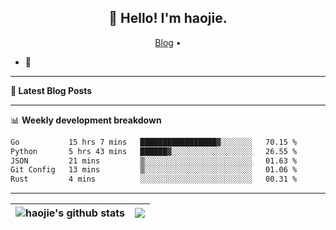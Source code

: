 <h2 align="center">👋 Hello! I'm haojie.</h2>
<p align="center">
  <a href="https://aoyouer.com">Blog</a> •
</p>


- 🔭 


-------

**📝 Latest Blog Posts**


-------

📊 **Weekly development breakdown**
<!--START_SECTION:waka-->

```txt
Go           15 hrs 7 mins   █████████████████▓░░░░░░░   70.15 %
Python       5 hrs 43 mins   ██████▓░░░░░░░░░░░░░░░░░░   26.55 %
JSON         21 mins         ▒░░░░░░░░░░░░░░░░░░░░░░░░   01.63 %
Git Config   13 mins         ▒░░░░░░░░░░░░░░░░░░░░░░░░   01.06 %
Rust         4 mins          ░░░░░░░░░░░░░░░░░░░░░░░░░   00.31 %
```

<!--END_SECTION:waka-->

-------



| <img align="center" src="https://github-readme-stats.vercel.app/api?username=haojie06&show_icons=true&theme=graywhite&show_icons=true&count_private=true&include_all_commits=true&hide_border=true" alt="haojie's github stats" /> | <img align="center" src="https://github-readme-stats.vercel.app/api/top-langs/?username=haojie06&layout=compact&theme=graywhite&hide_border=true&hide=css,html" /> |
| ------------- | ------------- |


